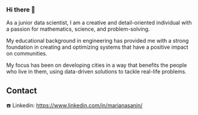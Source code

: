 ### Hi there 👋

As a junior data scientist, I am a creative and detail-oriented individual with a passion for mathematics, science, and problem-solving. 

My educational background in engineering has provided me with a strong foundation in creating and optimizing systems that have a positive impact on communities. 

My focus has been on developing cities in a way that benefits the people who live in them, using data-driven solutions to tackle real-life problems.


## Contact
☎️ Linkedin: https://www.linkedin.com/in/marianasanin/

<!--
**mariana-sanin/mariana-sanin** is a ✨ _special_ ✨ repository because its `README.md` (this file) appears on your GitHub profile.

<h1 align="center">
  <br>
  <a href="http://www.amitmerchant.com/electron-markdownify"><img src="https://raw.githubusercontent.com/amitmerchant1990/electron-markdownify/master/app/img/markdownify.png" alt="Markdownify" width="200"></a>
  <br>
  Mariana Sanin
  <br>
</h1>


